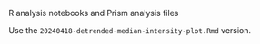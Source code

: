 R analysis notebooks and Prism analysis files

Use the `20240418-detrended-median-intensity-plot.Rmd` version.
